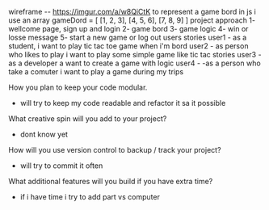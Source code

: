 wireframe -- https://imgur.com/a/w8QiCtK
to represent a game bord in js i use an array
gameDord = [
  [1, 2, 3],
  [4, 5, 6],
  [7, 8, 9]
]
project approach
  1- wellcome page, sign up and login
  2- game bord
  3- game logic
  4- win or losse message
  5- start a new game or log out
users stories
  user1 - as a student, i want to play tic tac toe game when i'm bord
  user2 - as person who likes to play i want to play some simple game like tic tac stories
  user3 - as a developer a want to create a game with logic
  user4 - -as a person who take a comuter i want to play a game during my trips

How you plan to keep your code modular.
 - will try to keep my code readable and refactor it sa it possible

What creative spin will you add to your project?
- dont know yet

How will you use version control to backup / track your project?
- will try to commit it often

What additional features will you build if you have extra time?
- if i have time i try to add part vs computer
